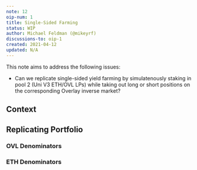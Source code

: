 ```yaml
---
note: 12
oip-num: 1
title: Single-Sided Farming
status: WIP
author: Michael Feldman (@mikeyrf)
discussions-to: oip-1
created: 2021-04-12
updated: N/A
---
```


This note aims to address the following issues:

- Can we replicate single-sided yield farming by simulatenously staking in pool 2 (Uni V3 ETH/OVL LPs) while taking out long or short positions on the corresponding Overlay inverse market?


## Context


## Replicating Portfolio

### OVL Denominators


### ETH Denominators
